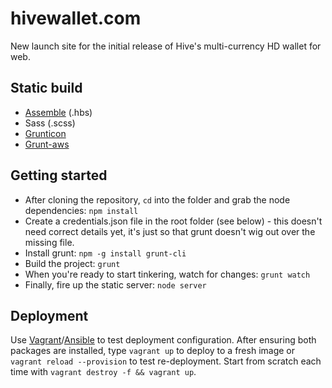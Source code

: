# hivewallet.com

New launch site for the initial release of Hive's multi-currency HD wallet for web.

## Static build
- [Assemble](http://assemble.io/) (.hbs)
- Sass (.scss)
- [Grunticon](https://github.com/filamentgroup/grunticon)
- [Grunt-aws](https://github.com/jpillora/grunt-aws)

## Getting started

- After cloning the repository, `cd` into the folder and grab the node dependencies: `npm install`
- Create a credentials.json file in the root folder (see below) - this doesn't need correct details yet, it's just so that grunt doesn't wig out over the missing file.
- Install grunt: `npm -g install grunt-cli`
- Build the project: `grunt`
- When you're ready to start tinkering, watch for changes: `grunt watch`
- Finally, fire up the static server: `node server`

## Deployment

Use [Vagrant](http://www.vagrantup.com/)/[Ansible](http://docs.ansible.com/intro_installation.html#latest-releases-via-pip) to test deployment configuration. After ensuring both packages are installed, type `vagrant up` to deploy to a fresh image or `vagrant reload --provision` to test re-deployment. Start from scratch each time with `vagrant destroy -f && vagrant up`.
